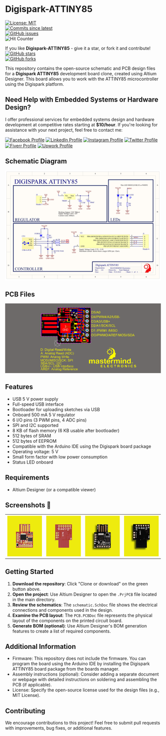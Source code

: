 # Digispark-ATTINY85
[![License: MIT](https://img.shields.io/badge/License-MIT-green.svg)](https://opensource.org/licenses/MIT)  
[![Commits since latest](https://img.shields.io/github/commits-since/yasir-shahzad/Digispark-ATTINY85/latest)](https://github.com/yasir-shahzad/Digispark-ATTINY85/commits/master)  
[![GitHub issues](https://img.shields.io/github/issues/yasir-shahzad/Digispark-ATTINY85.svg)](https://github.com/yasir-shahzad/Digispark-ATTINY85/issues)  
![Hit Counter](https://visitor-badge.laobi.icu/badge?page_id=yasir-shahzad_Digispark-ATTINY85)

If you like **Digispark-ATTINY85** - give it a star, or fork it and contribute!  
[![GitHub stars](https://img.shields.io/github/stars/yasir-shahzad/Digispark-ATTINY85.svg?style=social&label=Star)](https://github.com/yasir-shahzad/Digispark-ATTINY85/stargazers)  
[![GitHub forks](https://img.shields.io/github/forks/yasir-shahzad/Digispark-ATTINY85.svg?style=social&label=Fork)](https://github.com/yasir-shahzad/Digispark-ATTINY85/network)

This repository contains the open-source schematic and PCB design files for a **Digispark ATTINY85** development board clone, created using Altium Designer. This board allows you to work with the ATTINY85 microcontroller using the Digispark platform.

## Need Help with Embedded Systems or Hardware Design?

I offer professional services for embedded systems design and hardware development at competitive rates starting at **$10/hour**. If you're looking for assistance with your next project, feel free to contact me:

<a href="https://www.facebook.com/yasirshahzad918/" target="blank"><img align="center" src="path/to/facebook-icon.svg" alt="Facebook Profile" height="30" width="40" /></a>
<a href="https://www.linkedin.com/in/yasirshahzad18/" target="blank"><img align="center" src="path/to/linkedin-icon.svg" alt="LinkedIn Profile" height="30" width="40" /></a>
<a href="https://www.instagram.com/mastermind.pk/" target="blank"><img align="center" src="path/to/instagram-icon.svg" alt="Instagram Profile" height="30" width="40" /></a>
<a href="https://twitter.com/yourprofile" target="blank"><img align="center" src="path/to/twitter-icon.svg" alt="Twitter Profile" height="30" width="40" /></a>
<a href="https://www.fiverr.com/yourprofile" target="blank"><img align="center" src="path/to/fiverr-icon.svg" alt="Fiverr Profile" height="30" width="40" /></a>
<a href="https://www.upwork.com/yourprofile" target="blank"><img align="center" src="path/to/upwork-icon.svg" alt="Upwork Profile" height="30" width="40" /></a>

## Schematic Diagram
![Schematic Diagram](https://github.com/yasir-shahzad/Digispark-ATTINY85/blob/master/images/Schematic.png)

## PCB Files
![PCB Board](https://github.com/yasir-shahzad/Digispark-ATTINY85/blob/master/images/PCB.png)

## Features
- USB 5 V power supply
- Full-speed USB interface
- Bootloader for uploading sketches via USB
- Onboard 500 mA 5 V regulator
- 6 I/O pins (3 PWM pins, 4 ADC pins)
- SPI and I2C supported
- 8 KB of flash memory (6 KB usable after bootloader)
- 512 bytes of SRAM
- 512 bytes of EEPROM
- Compatible with the Arduino IDE using the Digispark board package
- Operating voltage: 5 V
- Small form factor with low power consumption
- Status LED onboard

## Requirements

- Altium Designer (or a compatible viewer)

## Screenshots :eyes:

<table>
  <tr>
    <th>
        <a href="images/Top3D.png" target="_blank">
        <img src='images/Top3D.png' width='200px' alt='Top 3D View' /> </a>
    </th>
    <th>
        <a href="images/Bottom3D.png" target="_blank">
        <img src='images/Bottom3D.png' width='200px' alt='Bottom 3D View' /> </a>
    </th>  
    <th>
        <a href="images/Top_Layout.png" target="_blank">
        <img src='images/Top_Layout.png' width='200px' alt='Top Layout' /> </a>
    </th>
    <th>
        <a href="images/Bottom_Layout.png" target="_blank">
        <img src='images/Bottom_Layout.png' width='200px' alt='Bottom Layout' /> </a>
    </th>
  </tr>
</table>

## Getting Started

1. **Download the repository**: Click "Clone or download" on the green button above.
2. **Open the project**: Use Altium Designer to open the `.PrjPCB` file located in the main directory.
3. **Review the schematics**: The `schematic.SchDoc` file shows the electrical connections and components used in the design.
4. **Examine the PCB layout**: The `PCB.PCBDoc` file represents the physical layout of the components on the printed circuit board.
5. **Generate BOM (optional)**: Use Altium Designer's BOM generation features to create a list of required components.

## Additional Information

- Firmware: This repository does not include the firmware. You can program the board using the Arduino IDE by installing the Digispark ATTINY85 board package from the boards manager.
- Assembly instructions (optional): Consider adding a separate document or webpage with detailed instructions on soldering and assembling the PCB (if applicable).
- License: Specify the open-source license used for the design files (e.g., MIT License).

## Contributing

We encourage contributions to this project! Feel free to submit pull requests with improvements, bug fixes, or additional features.
